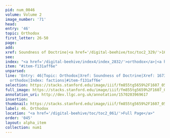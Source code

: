 ```yaml
---
pid: num_0046
volume: Volume 2
image_number: '71'
head: 
entry: '46'
topic: Orthodox
first_letter: 26-50
page: 
add: 
xref: Soundness of Doctrine|<a href='/digital-beehive/toc/toc2_329/'>1673 [Orthodox]</a>
see: 
index: "<a href='/digital-beehive/index4/index_2832/'>orthodox</a>|<a href='/digital-beehive/index2/index_1376/'>factions</a>"
item: "#item-f131aff6e"
unparsed: 
line: 'Entry: 46|Topic: Orthodox|Xref: Soundness of Doctrine|Xref: 1673 [Orthodox]|Index:
  orthodox|Index: factions|#item-f131aff6e'
selection: https://stacks.stanford.edu/image/iiif/fm855tg5659%2F1607_0538/238,2788,3084,470/full/0/default.jpg
full_image: https://stacks.stanford.edu/image/iiif/fm855tg5659%2F1607_0538/full/full/0/default.jpg
annotation_uri: http://dev.llgc.org.uk/annotation/1570203969617
insertion: 
thumbnail: https://stacks.stanford.edu/image/iiif/fm855tg5659%2F1607_0538/238,2788,600,180/250,/0/default.jpg
label: 46. Orthodox
location: "<a href='/digital-beehive/toc/toc2_061/'>Full Page</a>"
order: '045'
layout: alpha_item
collection: num1
---
```


